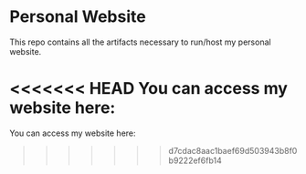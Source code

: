 # Personal Website
This repo contains all the artifacts necessary to run/host my personal website.

<<<<<<< HEAD
You can access my website here: 
=======
You can access my website here:
>>>>>>> d7cdac8aac1baef69d503943b8f0b9222ef6fb14

